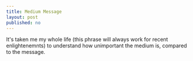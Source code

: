 ```yaml
---
title: Medium Message
layout: post
published: no
---
```


It's taken me my whole life (this phrase will always work for recent enlightenemnts) to understand how unimportant the medium is, compared to the message.
